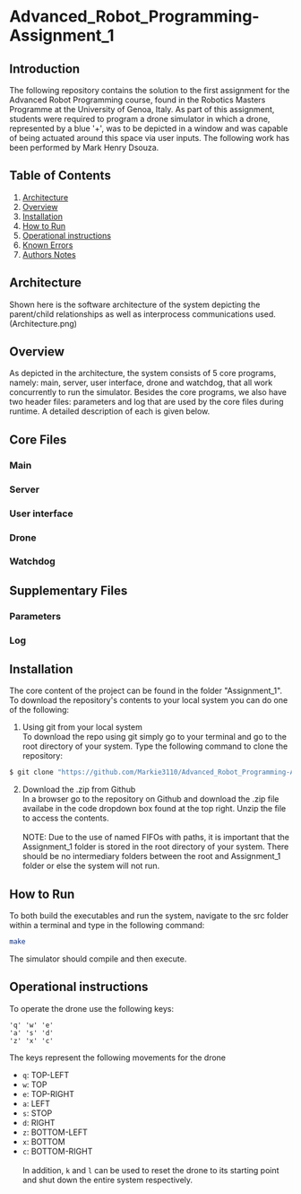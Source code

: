 Advanced_Robot_Programming-Assignment_1
================================

Introduction
----------------------
The following repository contains the solution to the first assignment for the Advanced Robot Programming course, found in the Robotics Masters Programme at the University of Genoa, Italy. As part of this assignment,
students were required to program a drone simulator in which a drone, represented by a blue '+', was to be depicted in a window and was capable of being actuated around this space via user inputs.
The following work has been performed by Mark Henry Dsouza.

Table of Contents
----------------------
1. [Architecture]()
2. [Overview](https://github.com/Markie3110/Advanced_Robot_Programming-Assignment_1#overview)
3. [Installation](https://github.com/Markie3110/Advanced_Robot_Programming-Assignment_1#installation)
4. [How to Run](https://github.com/Markie3110/Advanced_Robot_Programming-Assignment_1#how-to-run)
5. [Operational instructions](https://github.com/Markie3110/Advanced_Robot_Programming-Assignment_1#operational-instructions)
6. [Known Errors]()
7. [Authors Notes]()


Architecture
----------------------
Shown here is the software architecture of the system depicting the parent/child relationships as well as interprocess communications used.
(Architecture.png)

Overview
----------------------
As depicted in the architecture, the system consists of 5 core programs, namely: main, server, user interface, drone and watchdog, that all work concurrently to run the simulator. Besides the core programs, we also have two header files: parameters and log that are used by the core files during runtime. A detailed description of each is given below.

## Core Files ##

### Main ###

### Server ###

### User interface ###

### Drone ###

### Watchdog ###

## Supplementary Files ##

### Parameters ###

### Log ###


Installation
----------------------
The core content of the project can be found in the folder "Assignment_1". To download the repository's contents to your local system you can do one of the following:

1. Using git from your local system<br>
To download the repo using git simply go to your terminal and go to the root directory of your system. Type the following command to clone the repository:
```bash
$ git clone "https://github.com/Markie3110/Advanced_Robot_Programming-Assignment_1"
```

2. Download the .zip from Github<br>
In a browser go to the repository on Github and download the .zip file availabe in the code dropdown box found at the top right. Unzip the file to access the contents.<br><br>
NOTE: Due to the use of named FIFOs with paths, it is important that the Assignment_1 folder is stored in the root directory of your system. There should be no intermediary folders between the root and Assignment_1
folder or else the system will not run.


How to Run
----------------------
To both build the executables and run the system, navigate to the src folder within a terminal and type in the following command:
```bash
make
```
The simulator should compile and then execute.

Operational instructions
----------------------
To operate the drone use the following keys:
```
'q' 'w' 'e'
'a' 's' 'd'
'z' 'x' 'c'
```
The keys represent the following movements for the drone
* `q`: TOP-LEFT
* `w`: TOP
* `e`: TOP-RIGHT
* `a`: LEFT
* `s`: STOP
* `d`: RIGHT
* `z`: BOTTOM-LEFT
* `x`: BOTTOM
* `c`: BOTTOM-RIGHT
<br><br>In addition, `k` and `l` can be used to reset the drone to its starting point and shut down the entire system respectively.

